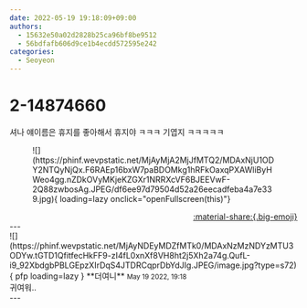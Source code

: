 ```yaml
---
date: 2022-05-19 19:18:09+09:00
authors:
  - 15632e50a02d2828b25ca96bf8be9512
  - 56bdfafb606d9ce1b4ecdd572595e242
categories:
  - Seoyeon
---
```


# 2-14874660

<div class="post-container" markdown="1">
<div class="content-container md-sidebar__scrollwrap" markdown="1">

셔나 얘이름은 휴지를 좋아해서 휴지야 ㅋㅋㅋ 기엽지 ㅋㅋㅋㅋㅋ
<figure markdown="1">
![](https://phinf.wevpstatic.net/MjAyMjA2MjJfMTQ2/MDAxNjU1ODY2NTQyNjQx.F6RAEp16bxW7paBDOMkg1hRFkOaxqPXAWliByHWeo4gg.nZDkOVyMKjeKZGXr1NRRXcVF6BJEEVwF-2Q88zwbosAg.JPEG/df6ee97d79504d52a26eecadfeba4a7e339.jpg){ loading=lazy onclick="openFullscreen(this)"}
</figure>


</div>
</div>

<div style="text-align: right;" markdown="1">
<a href="https://weverse.io/fromis9/fanpost/2-14874660" style="text-align: right;">:material-share:{.big-emoji}</a>
</div>
---

<div class="comments-container md-sidebar__scrollwrap" markdown="1">
<div class="comment" markdown="1">
<div class='id-container' markdown="1">
![](https://phinf.wevpstatic.net/MjAyNDEyMDZfMTk0/MDAxNzMzNDYzMTU3ODYw.tGTD1QfitfecHkFF9-zI4fL0xnXf8VH8ht2j5Xh2a74g.QufL-i9_92XbdgbPBLGEpzXIrDqS4JTDRCqprDbYdJIg.JPEG/image.jpg?type=s72){ pfp loading=lazy }
**<span class="artist">더여니</span>** <small>May 19 2022, 19:18</small><br>
</div>
<div class='comment-body' markdown="1">
귀여워..
</div>
</div>
</div>
---
